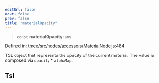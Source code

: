 ```yaml
---
editUrl: false
next: false
prev: false
title: "materialOpacity"
---
```


> `const` **materialOpacity**: `any`

Defined in: [three/src/nodes/accessors/MaterialNode.js:484](https://github.com/DefinitelyMaybe/three-i18n/blob/fa57b79433d1c349ffb23a78727299c8d4190136/three/src/nodes/accessors/MaterialNode.js#L484)

TSL object that represents the opacity of the current material.
The value is composed via `opacity` * `alphaMap`.

## Tsl
